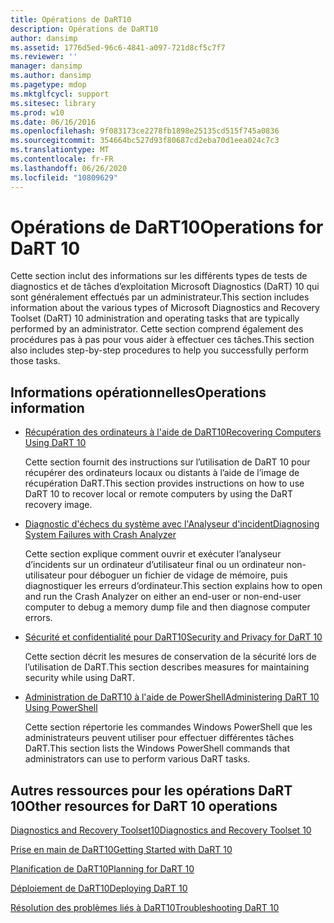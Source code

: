 ```yaml
---
title: Opérations de DaRT10
description: Opérations de DaRT10
author: dansimp
ms.assetid: 1776d5ed-96c6-4841-a097-721d8cf5c7f7
ms.reviewer: ''
manager: dansimp
ms.author: dansimp
ms.pagetype: mdop
ms.mktglfcycl: support
ms.sitesec: library
ms.prod: w10
ms.date: 06/16/2016
ms.openlocfilehash: 9f083173ce2278fb1898e25135cd515f745a0836
ms.sourcegitcommit: 354664bc527d93f80687cd2eba70d1eea024c7c3
ms.translationtype: MT
ms.contentlocale: fr-FR
ms.lasthandoff: 06/26/2020
ms.locfileid: "10809629"
---
```

# <span data-ttu-id="9c01a-103">Opérations de DaRT10</span><span class="sxs-lookup"><span data-stu-id="9c01a-103">Operations for DaRT 10</span></span>


<span data-ttu-id="9c01a-104">Cette section inclut des informations sur les différents types de tests de diagnostics et de tâches d’exploitation Microsoft Diagnostics (DaRT) 10 qui sont généralement effectués par un administrateur.</span><span class="sxs-lookup"><span data-stu-id="9c01a-104">This section includes information about the various types of Microsoft Diagnostics and Recovery Toolset (DaRT) 10 administration and operating tasks that are typically performed by an administrator.</span></span> <span data-ttu-id="9c01a-105">Cette section comprend également des procédures pas à pas pour vous aider à effectuer ces tâches.</span><span class="sxs-lookup"><span data-stu-id="9c01a-105">This section also includes step-by-step procedures to help you successfully perform those tasks.</span></span>

## <span data-ttu-id="9c01a-106">Informations opérationnelles</span><span class="sxs-lookup"><span data-stu-id="9c01a-106">Operations information</span></span>


-   [<span data-ttu-id="9c01a-107">Récupération des ordinateurs à l'aide de DaRT10</span><span class="sxs-lookup"><span data-stu-id="9c01a-107">Recovering Computers Using DaRT 10</span></span>](recovering-computers-using-dart-10.md)

    <span data-ttu-id="9c01a-108">Cette section fournit des instructions sur l’utilisation de DaRT 10 pour récupérer des ordinateurs locaux ou distants à l’aide de l’image de récupération DaRT.</span><span class="sxs-lookup"><span data-stu-id="9c01a-108">This section provides instructions on how to use DaRT 10 to recover local or remote computers by using the DaRT recovery image.</span></span>

-   [<span data-ttu-id="9c01a-109">Diagnostic d'échecs du système avec l'Analyseur d'incident</span><span class="sxs-lookup"><span data-stu-id="9c01a-109">Diagnosing System Failures with Crash Analyzer</span></span>](diagnosing-system-failures-with-crash-analyzer-dart-10.md)

    <span data-ttu-id="9c01a-110">Cette section explique comment ouvrir et exécuter l’analyseur d’incidents sur un ordinateur d’utilisateur final ou un ordinateur non-utilisateur pour déboguer un fichier de vidage de mémoire, puis diagnostiquer les erreurs d’ordinateur.</span><span class="sxs-lookup"><span data-stu-id="9c01a-110">This section explains how to open and run the Crash Analyzer on either an end-user or non-end-user computer to debug a memory dump file and then diagnose computer errors.</span></span>

-   [<span data-ttu-id="9c01a-111">Sécurité et confidentialité pour DaRT10</span><span class="sxs-lookup"><span data-stu-id="9c01a-111">Security and Privacy for DaRT 10</span></span>](security-and-privacy-for-dart-10.md)

    <span data-ttu-id="9c01a-112">Cette section décrit les mesures de conservation de la sécurité lors de l’utilisation de DaRT.</span><span class="sxs-lookup"><span data-stu-id="9c01a-112">This section describes measures for maintaining security while using DaRT.</span></span>

-   [<span data-ttu-id="9c01a-113">Administration de DaRT10 à l'aide de PowerShell</span><span class="sxs-lookup"><span data-stu-id="9c01a-113">Administering DaRT 10 Using PowerShell</span></span>](administering-dart-10-using-powershell.md)

    <span data-ttu-id="9c01a-114">Cette section répertorie les commandes Windows PowerShell que les administrateurs peuvent utiliser pour effectuer différentes tâches DaRT.</span><span class="sxs-lookup"><span data-stu-id="9c01a-114">This section lists the Windows PowerShell commands that administrators can use to perform various DaRT tasks.</span></span>

## <span data-ttu-id="9c01a-115">Autres ressources pour les opérations DaRT 10</span><span class="sxs-lookup"><span data-stu-id="9c01a-115">Other resources for DaRT 10 operations</span></span>


[<span data-ttu-id="9c01a-116">Diagnostics and Recovery Toolset10</span><span class="sxs-lookup"><span data-stu-id="9c01a-116">Diagnostics and Recovery Toolset 10</span></span>](index.md)

[<span data-ttu-id="9c01a-117">Prise en main de DaRT10</span><span class="sxs-lookup"><span data-stu-id="9c01a-117">Getting Started with DaRT 10</span></span>](getting-started-with-dart-10.md)

[<span data-ttu-id="9c01a-118">Planification de DaRT10</span><span class="sxs-lookup"><span data-stu-id="9c01a-118">Planning for DaRT 10</span></span>](planning-for-dart-10.md)

[<span data-ttu-id="9c01a-119">Déploiement de DaRT10</span><span class="sxs-lookup"><span data-stu-id="9c01a-119">Deploying DaRT 10</span></span>](deploying-dart-10.md)

[<span data-ttu-id="9c01a-120">Résolution des problèmes liés à DaRT10</span><span class="sxs-lookup"><span data-stu-id="9c01a-120">Troubleshooting DaRT 10</span></span>](troubleshooting-dart-10.md)

 

 





